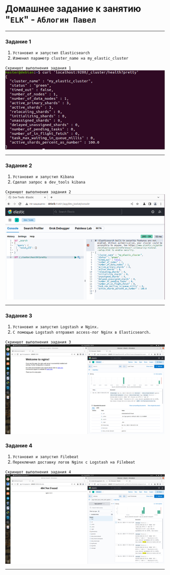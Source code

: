 # Домашнее задание к занятию "`ELK`" - `Аблогин Павел`


---

### Задание 1


1. `Установил и запустил Elasticsearch`
2. `Изменил параметр cluster_name на my_elastic_cluster`

`Скриншот выполнения задания 1`
![Кластер elasticsearch](img/task1.png)


---

### Задание 2


1. `Установил и запустил Kibana`
2. `Сделал запрос в dev_tools kibana`

`Скриншот выполнения задания 2`
![Kibana dev_tools](img/task2.png)


---

### Задание 3

1. `Установил и запустил Logstash и Nginx.`
2. `С помощью Logstash отправил access-лог Nginx в Elasticsearch.`

`Скриншот выполнения задания 3`
![Отправка логов nginx в elasticsearch через logstash](img/task3.png)

### Задание 4

1. `Установил и запустил Filebeat`
2. `Переключил доставку логов Nginx с Logstash на Filebeat`

`Скриншот выполнения задания 4`
![Доставка логов nginx из filebeat](img/task4.png)

---


